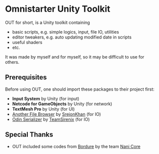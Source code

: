 # Omnistarter Unity Toolkit

OUT for short, is a Unity toolkit containing

- basic scripts, e.g. simple logics, input, file IO, utilities
- editor tweakers, e.g. auto updating modified date in scripts
- useful shaders
- etc.

It was made by myself and for myself, so it may be difficult to use for others.

## Prerequisites

Before using OUT, one should import these packages to their project first:

- **Input System** by Unity (for input)
- **Netcode for GameObjects** by Unity (for network)
- **TextMesh Pro** by Unity (for UI)
- [Another File Browser](https://github.com/SrejonKhan/AnotherFileBrowser) by [SrejonKhan](https://github.com/SrejonKhan) (for IO)
- [Odin Serializer](https://github.com/TeamSirenix/odin-serializer) by [TeamSirenix](https://github.com/TeamSirenix) (for IO)

## Special Thanks

- OUT included some codes from [Bordure](https://github.com/nani-core/Bordure) by the team [Nani Core](https://github.com/nani-core)
